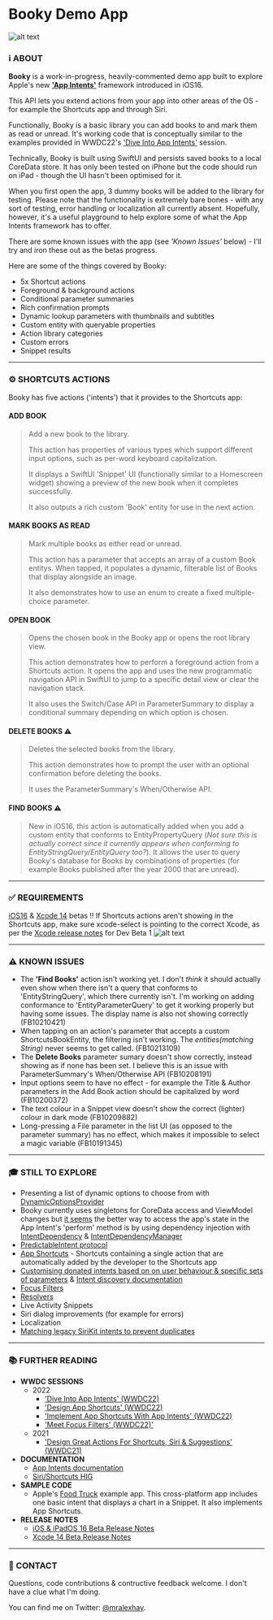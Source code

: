 # Booky Demo App

![alt text](https://i.imgur.com/j6bylg7.png)

### ℹ️ ABOUT

**Booky** is a work-in-progress, heavily-commented demo app built to explore Apple's new [**'App Intents'**](https://developer.apple.com/documentation/appintents/app-intents) framework introduced in iOS16.

This API lets you extend actions from your app into other areas of the OS - for example the Shortcuts app and through Siri.

Functionally, Booky is a basic library you can add books to and mark them as read or unread. It's working code that is conceptually similar to the examples provided in WWDC22's ['Dive Into App Intents'](https://developer.apple.com/videos/play/wwdc2022/10032) session. 

Technically, Booky is built using SwiftUI and persists saved books to a local CoreData store. It has only been tested on iPhone but the code should run on iPad - though the UI hasn't been optimised for it.

When you first open the app, 3 dummy books will be added to the library for testing. Please note that the functionality is extremely bare bones - with any sort of testing, error handling or localization all currently absent. Hopefully, however, it's a useful playground to help explore some of what the App Intents framework has to offer. 

There are some known issues with the app (see *'Known Issues'* below) - I'll try and iron these out as the betas progress.

Here are some of the things covered by Booky:

* 5x Shortcut actions
* Foreground & background actions
* Conditional parameter summaries
* Rich confirmation prompts
* Dynamic lookup parameters with thumbnails and subtitles
* Custom entity with queryable properties 
* Action library categories
* Custom errors
* Snippet results

---

### ⚙️ SHORTCUTS ACTIONS

Booky has five actions ('intents') that it provides to the Shortcuts app:

#### ADD BOOK
> Add a new book to the library.
> 
> This action has properties of various types which support different input options, such as per-word keyboard capitalization.  
> 
> It displays a SwiftUI 'Snippet' UI (functionally similar to a Homescreen widget) showing a preview of the new book when it completes successfully.
> 
> It also outputs a rich custom 'Book' entity for use in the next action. 

#### MARK BOOKS AS READ
> Mark multiple books as either read or unread.
> 
> This action has a parameter that accepts an array of a custom Book entitys. When tapped, it populates a dynamic, filterable list of Books that display alongside an image.
> 
> It also demonstrates how to use an enum to create a fixed multiple-choice parameter.   

#### OPEN BOOK
> Opens the chosen book in the Booky app or opens the root library view.
> 
> This action demonstrates how to perform a foreground action from a Shortcuts action. It opens the app and uses the new programmatic navigation API in SwiftUI to jump to a specific detail view or clear the navigation stack.
> 
> It also uses the Switch/Case API in ParameterSummary to display a conditional summary depending on which option is chosen.  

#### DELETE BOOKS ⚠️
> Deletes the selected books from the library.
> 
> This action demonstrates how to prompt the user with an optional confirmation before deleting the books.
> 
> It uses the ParameterSummary's When/Otherwise API. 

#### FIND BOOKS ⚠️
> New in iOS16, this action is automatically added when you add a custom entity that conforms to EntityPropertyQuery (*Not sure this is actually correct since it currently appears when conforming to EntityStringQuery/EntityQuery too?*). It allows the user to query Booky's database for Books by combinations of properties (for example Books published after the year 2000 that are unread).

---

### ✅ REQUIREMENTS
[iOS16](https://developer.apple.com/download/) & [Xcode 14](https://developer.apple.com/download/applications/) betas
‼️ If Shortcuts actions aren't showing in the Shortcuts app, make sure xcode-select is pointing to the correct Xcode, as per the [Xcode release notes](https://developer.apple.com/documentation/Xcode-Release-Notes/xcode-14-release-notes) for Dev Beta 1
![alt text](https://i.imgur.com/pT3TUP5.png)

---

### ⚠️ KNOWN ISSUES
* The **'Find Books'** action isn't working yet. I don't *think* it should actually even show when there isn't a query that conforms to 'EntityStringQuery', which there currently isn't. I'm working on adding conformance to 'EntityParameterQuery' to get it working properly but having some issues. The display name is also not showing correctly (FB10210421)  
* When tapping on an action's parameter that accepts a custom ShortcutsBookEntity, the filtering isn't working. The *entities(matching String)* never seems to get called. (FB10213109)
* The **Delete Books** parameter sumary doesn't show correctly, instead showing as if none has been set. I believe this is an issue with ParameterSummary's When/Otherwise API (FB10208191)
* Input options seem to have no effect - for example the Title & Author parameters in the Add Book action should be capitalized by word (FB10200372)
* The text colour in a Snippet view doesn't show the correct (lighter) colour in dark mode (FB10209882) 
* Long-pressing a File parameter in the list UI (as opposed to the parameter summary) has no effect, which makes it impossible to select a magic variable (FB10191345)

---

### 🎓 STILL TO EXPLORE
* Presenting a list of dynamic options to choose from with [DynamicOptionsProvider](https://developer.apple.com/documentation/appintents/dynamicoptionsprovider)
* Booky currently uses singletons for CoreData access and ViewModel changes but [it seems](https://twitter.com/mgorbach/status/1534359435916632065?s=21&t=WaiYbv7j0G3ZaDuetIImCw) the better way to access the app's state in the App Intent's 'perform' method is by using dependency injection with [IntentDependency](https://developer.apple.com/documentation/appintents/intentdependency) & [IntentDependencyManager](https://developer.apple.com/documentation/appintents/intentdependencymanager)
* [PredictableIntent protocol](https://twitter.com/mgorbach/status/1534361073213657089?s=21&t=WaiYbv7j0G3ZaDuetIImCw)
* [App Shortcuts](https://developer.apple.com/wwdc22/10170) - Shortcuts containing a single action that are automatically added by the developer to the Shortcuts app
* [Customising donated intents based on on user behaviour & specific sets of parameters](https://twitter.com/mgorbach/status/1534360425269080064?s=21&t=WaiYbv7j0G3ZaDuetIImCw) & [Intent discovery documentation](https://developer.apple.com/documentation/appintents/intent-discovery)
* [Focus Filters](https://developer.apple.com/wwdc22/10121)
* [Resolvers](https://developer.apple.com/documentation/appintents/resolvers)
* Live Activity Snippets
* Siri dialog improvements (for example for errors)
* Localization
* [Matching legacy SiriKit intents to prevent duplicates](https://twitter.com/mgorbach/status/1534361485190651904?s=21&t=WaiYbv7j0G3ZaDuetIImCw)

---

### 📚 FURTHER READING
* **WWDC SESSIONS**
    * 2022
        * ['Dive Into App Intents' (WWDC22)](https://developer.apple.com/videos/play/wwdc2022/10032)
        * ['Design App Shortcuts' (WWDC22)](https://developer.apple.com/wwdc22/10169)
        * ['Implement App Shortcuts With App Intents' (WWDC22)](https://developer.apple.com/wwdc22/10170)
        * ['Meet Focus Filters' (WWDC22)'](https://developer.apple.com/wwdc22/10121)
    * 2021
        * ['Design Great Actions For Shortcuts, Siri & Suggestions' (WWDC21)](https://developer.apple.com/wwdc21/10283)
* **DOCUMENTATION**
    * [App Intents documentation](https://developer.apple.com/documentation/appintents)
    * [Siri/Shortcuts HIG](https://developer.apple.com/design/human-interface-guidelines/technologies/siri/introduction/)
* **SAMPLE CODE**
    * Apple's [Food Truck](https://developer.apple.com/documentation/swiftui/food_truck_building_a_swiftui_multiplatform_app/) example app. This cross-platform app includes one basic intent that displays a chart in a Snippet. It also implements App Shortcuts.
* **RELEASE NOTES**
    * [iOS & iPadOS 16 Beta Release Notes](https://developer.apple.com/documentation/ios-ipados-release-notes/ios-ipados-16-release-notes)
    * [Xcode 14 Beta Release Notes](https://developer.apple.com/documentation/Xcode-Release-Notes/xcode-14-release-notes)

---

### 📨 CONTACT
Questions, code contributions & contructive feedback welcome. I don't have a clue what I'm doing. 

You can find me on Twitter: [@mralexhay](https://www.twitter.com/mralexhay).
